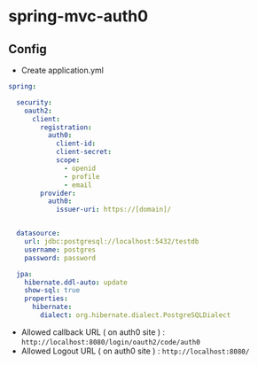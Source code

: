 # spring-mvc-auth0


## Config

- Create application.yml

```yml
spring:

  security:
    oauth2:
      client:
        registration:
          auth0:
            client-id: 
            client-secret: 
            scope:
              - openid
              - profile
              - email
        provider:
          auth0:
            issuer-uri: https://[domain]/


  datasource:
    url: jdbc:postgresql://localhost:5432/testdb
    username: postgres
    password: password

  jpa:
    hibernate.ddl-auto: update
    show-sql: true
    properties:
      hibernate:
        dialect: org.hibernate.dialect.PostgreSQLDialect
```

- Allowed callback URL ( on auth0 site ) : `http://localhost:8080/login/oauth2/code/auth0`
- Allowed Logout URL ( on auth0 site  ) : `http://localhost:8080/`